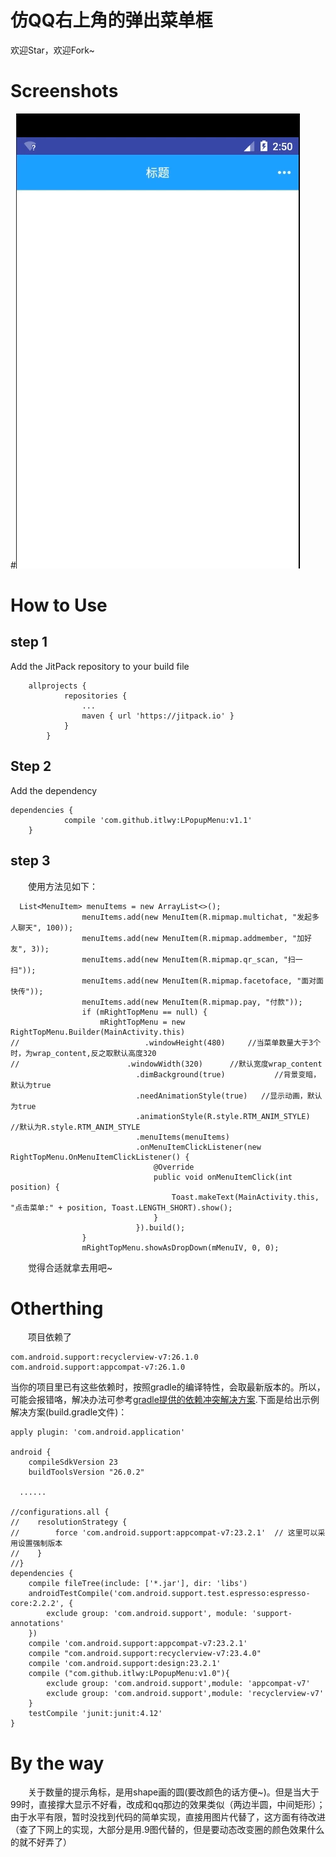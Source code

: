 # 仿QQ右上角的弹出菜单框
欢迎Star，欢迎Fork~
# Screenshots
#![Alt text](https://github.com/itlwy/LPopupMenu/blob/master/pic/rtPopupMenu.gif)

# How to Use

## step 1 
Add the JitPack repository to your build file

```
	allprojects {
			repositories {
				...
				maven { url 'https://jitpack.io' }
			}
		}
```

## Step 2
Add the dependency

```
dependencies {
	        compile 'com.github.itlwy:LPopupMenu:v1.1'
	}

```

## step 3
　　使用方法见如下：

```
  List<MenuItem> menuItems = new ArrayList<>();
                menuItems.add(new MenuItem(R.mipmap.multichat, "发起多人聊天", 100));
                menuItems.add(new MenuItem(R.mipmap.addmember, "加好友", 3));
                menuItems.add(new MenuItem(R.mipmap.qr_scan, "扫一扫"));
                menuItems.add(new MenuItem(R.mipmap.facetoface, "面对面快传"));
                menuItems.add(new MenuItem(R.mipmap.pay, "付款"));
                if (mRightTopMenu == null) {
                    mRightTopMenu = new RightTopMenu.Builder(MainActivity.this)
//                            .windowHeight(480)     //当菜单数量大于3个时，为wrap_content,反之取默认高度320
//                        .windowWidth(320)      //默认宽度wrap_content
                            .dimBackground(true)           //背景变暗，默认为true
                            .needAnimationStyle(true)   //显示动画，默认为true
                            .animationStyle(R.style.RTM_ANIM_STYLE)  //默认为R.style.RTM_ANIM_STYLE
                            .menuItems(menuItems)
                            .onMenuItemClickListener(new RightTopMenu.OnMenuItemClickListener() {
                                @Override
                                public void onMenuItemClick(int position) {
                                    Toast.makeText(MainActivity.this, "点击菜单:" + position, Toast.LENGTH_SHORT).show();
                                }
                            }).build();
                }
                mRightTopMenu.showAsDropDown(mMenuIV, 0, 0);
```

　　觉得合适就拿去用吧~
# Otherthing
　　项目依赖了

```
com.android.support:recyclerview-v7:26.1.0
com.android.support:appcompat-v7:26.1.0
```
  当你的项目里已有这些依赖时，按照gradle的编译特性，会取最新版本的。所以，可能会报错咯，解决办法可参考[gradle提供的依赖冲突解决方案](http://blog.csdn.net/Weiye__Lee/article/details/79472501).下面是给出示例解决方案(build.gradle文件)：
  
```
apply plugin: 'com.android.application'

android {
    compileSdkVersion 23
    buildToolsVersion "26.0.2"

  ......
  
//configurations.all {
//    resolutionStrategy {
//        force 'com.android.support:appcompat-v7:23.2.1'  // 这里可以采用设置强制版本
//    }
//}
dependencies {
    compile fileTree(include: ['*.jar'], dir: 'libs')
    androidTestCompile('com.android.support.test.espresso:espresso-core:2.2.2', {
        exclude group: 'com.android.support', module: 'support-annotations'
    })
    compile 'com.android.support:appcompat-v7:23.2.1'
    compile "com.android.support:recyclerview-v7:23.4.0"
    compile 'com.android.support:design:23.2.1'
    compile ("com.github.itlwy:LPopupMenu:v1.0"){
        exclude group: 'com.android.support',module: 'appcompat-v7'
        exclude group: 'com.android.support',module: 'recyclerview-v7'
    }
    testCompile 'junit:junit:4.12'
}

```

# By the way
　　关于数量的提示角标，是用shape画的圆(要改颜色的话方便~)。但是当大于99时，直接撑大显示不好看，改成和qq那边的效果类似（两边半圆，中间矩形）；由于水平有限，暂时没找到代码的简单实现，直接用图片代替了，这方面有待改进（查了下网上的实现，大部分是用.9图代替的，但是要动态改变圈的颜色效果什么的就不好弄了）
